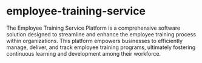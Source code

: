 # employee-training-service
The Employee Training Service Platform is a comprehensive software solution designed to streamline and enhance the employee training process within organizations. This platform empowers businesses to efficiently manage, deliver, and track employee training programs, ultimately fostering continuous learning and development among their workforce.
